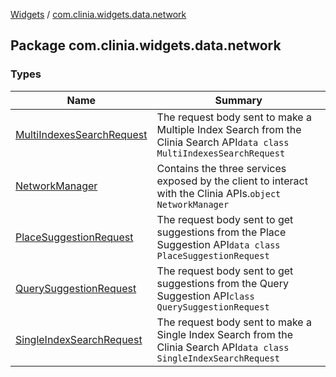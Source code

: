 [Widgets](../index.md) / [com.clinia.widgets.data.network](./index.md)

## Package com.clinia.widgets.data.network

### Types

| Name | Summary |
|---|---|
| [MultiIndexesSearchRequest](-multi-indexes-search-request/index.md) | The request body sent to make a Multiple Index Search from the Clinia Search API`data class MultiIndexesSearchRequest` |
| [NetworkManager](-network-manager/index.md) | Contains the three services exposed by the client to interact with the Clinia APIs.`object NetworkManager` |
| [PlaceSuggestionRequest](-place-suggestion-request/index.md) | The request body sent to get suggestions from the Place Suggestion API`data class PlaceSuggestionRequest` |
| [QuerySuggestionRequest](-query-suggestion-request/index.md) | The request body sent to get suggestions from the Query Suggestion API`class QuerySuggestionRequest` |
| [SingleIndexSearchRequest](-single-index-search-request/index.md) | The request body sent to make a Single Index Search from the Clinia Search API`data class SingleIndexSearchRequest` |
